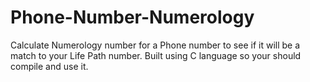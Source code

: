 # Phone-Number-Numerology
Calculate Numerology number for a Phone number to see if it will be a match to your Life Path number.
Built using C language so your should compile and use it.
